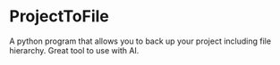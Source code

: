 # ProjectToFile
A python program that allows you to back up your project including file hierarchy. Great tool to use with AI.
